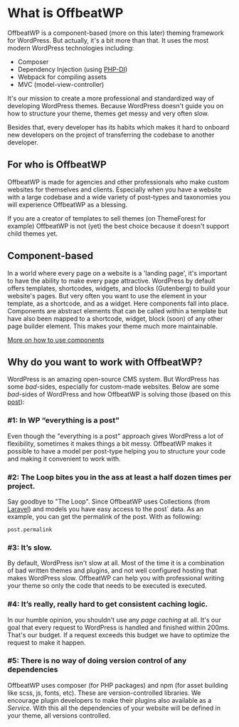 # What is OffbeatWP

OffbeatWP is a component-based (more on this later) theming framework for WordPress. But actually, it's a bit more than that. It uses the most modern WordPress technologies including:

- Composer
- Dependency Injection (using [PHP-DI](http://php-di.org/))
- Webpack for compiling assets
- MVC (model-view-controller)

It's our mission to create a more professional and standardized way of developing WordPress themes. Because WordPress doesn't guide you on how to structure your theme, themes get messy and very often slow.

Besides that, every developer has its habits which makes it hard to onboard new developers on the project of transferring the codebase to another developer.

## For who is OffbeatWP

OffbeatWP is made for agencies and other professionals who make custom websites for themselves and clients. Especially when you have a website with a large codebase and a wide variety of post-types and taxonomies you will experience OffbeatWP as a blessing.

If you are a creator of templates to sell themes (on ThemeForest for example) OffbeatWP is not (yet) the best choice because it doesn't support child themes yet. 
 
## Component-based

In a world where every page on a website is a 'landing page', it's important to have the ability to make every page attractive. WordPress by default offers templates, shortcodes, widgets, and blocks (Gutenberg) to build your website's pages. But very often you want to use the element in your template, as a shortcode, and as a widget. Here components fall into place. Components are abstract elements that can be called within a template but have also been mapped to a shortcode, widget, block (soon) of any other page builder element. This makes your theme much more maintainable.

[More on how to use components](concepts/components.md)

## Why do you want to work with OffbeatWP?

WordPress is an amazing open-source CMS system. But WordPress has some _bad_-sides, especially for custom-made websites. Below are some _bad_-sides of WordPress and how OffbeatWP is solving those (based on this [post](https://medium.com/track-changes/wordpress-without-shame-fedc1a2fef72)):

### #1: In WP “everything is a post”

Even though the "everything is a post" approach gives WordPress a lot of flexibility, sometimes it makes things a bit messy. OffbeatWP makes it possible to have a model per post-type helping you to structure your code and making it convenient to work with.

### #2: The Loop bites you in the ass at least a half dozen times per project.

Say goodbye to "The Loop". Since OffbeatWP uses Collections (from [Laravel](https://laravel.com/docs/5.7/collections)) and models you have easy access to the post\` data. As an example, you can get the permalink of the post. With as following:

```
post.permalink
```
### #3: It’s slow.

By default, WordPress isn't slow at all. Most of the time it is a combination of bad written themes and plugins, and not well configured hosting that makes WordPress slow. OffbeatWP can help you with professional writing your theme so only the code that needs to be executed is executed.

### #4: It’s really, really hard to get consistent caching logic.

In our humble opinion, you shouldn't use any *page caching* at all. It's our goal that every request to WordPress is handled and finished within 200ms. That's our budget. If a request exceeds this budget we have to optimize the request to make it happen.

### #5: There is no way of doing version control of any dependencies

OffbeatWP uses composer (for PHP packages) and npm (for asset building like scss, js, fonts, etc). These are version-controlled libraries. We encourage plugin developers to make their plugins also available as a _Service_. With this all the dependencies of your website will be defined in your theme, all versions controlled.

